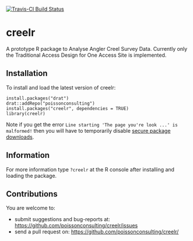 [![Travis-CI Build Status](https://travis-ci.org/poissonconsulting/creelr.png?branch=master)](https://travis-ci.org/poissonconsulting/creel)

# creelr
 
A prototype R package to Analyse Angler Creel Survey Data. Currently only the
Traditional Access Design for One Access Site is implemented.

## Installation

To install and load the latest version of creelr:

```
install.packages("drat")
drat::addRepo("poissonconsulting")
install.packages("creelr", dependencies = TRUE)
library(creelr)
```

Note if you get the error
`Line starting 'The page you're look ...' is malformed!`
then you will have to temporarily disable [secure package downloads](https://support.rstudio.com/hc/en-us/articles/206827897-Secure-Package-Downloads-for-R).

## Information

For more information type `?creelr` at the R console after installing and
loading the package.
    
## Contributions

You are welcome to:

* submit suggestions and bug-reports at: https://github.com/poissonconsulting/creelr/issues
* send a pull request on: https://github.com/poissonconsulting/creelr/

